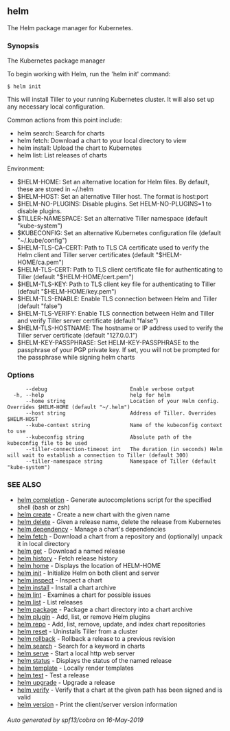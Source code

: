 ## helm

The Helm package manager for Kubernetes.

### Synopsis

The Kubernetes package manager

To begin working with Helm, run the 'helm init' command:

	$ helm init

This will install Tiller to your running Kubernetes cluster.
It will also set up any necessary local configuration.

Common actions from this point include:

- helm search:    Search for charts
- helm fetch:     Download a chart to your local directory to view
- helm install:   Upload the chart to Kubernetes
- helm list:      List releases of charts

Environment:

- $HELM-HOME:           Set an alternative location for Helm files. By default, these are stored in ~/.helm
- $HELM-HOST:           Set an alternative Tiller host. The format is host:port
- $HELM-NO-PLUGINS:     Disable plugins. Set HELM-NO-PLUGINS=1 to disable plugins.
- $TILLER-NAMESPACE:    Set an alternative Tiller namespace (default "kube-system")
- $KUBECONFIG:          Set an alternative Kubernetes configuration file (default "~/.kube/config")
- $HELM-TLS-CA-CERT:    Path to TLS CA certificate used to verify the Helm client and Tiller server certificates (default "$HELM-HOME/ca.pem")
- $HELM-TLS-CERT:       Path to TLS client certificate file for authenticating to Tiller (default "$HELM-HOME/cert.pem")
- $HELM-TLS-KEY:        Path to TLS client key file for authenticating to Tiller (default "$HELM-HOME/key.pem")
- $HELM-TLS-ENABLE:     Enable TLS connection between Helm and Tiller (default "false")
- $HELM-TLS-VERIFY:     Enable TLS connection between Helm and Tiller and verify Tiller server certificate (default "false")
- $HELM-TLS-HOSTNAME:   The hostname or IP address used to verify the Tiller server certificate (default "127.0.0.1")
- $HELM-KEY-PASSPHRASE: Set HELM-KEY-PASSPHRASE to the passphrase of your PGP private key. If set, you will not be prompted for the passphrase while signing helm charts



### Options

```
      --debug                           Enable verbose output
  -h, --help                            help for helm
      --home string                     Location of your Helm config. Overrides $HELM-HOME (default "~/.helm")
      --host string                     Address of Tiller. Overrides $HELM-HOST
      --kube-context string             Name of the kubeconfig context to use
      --kubeconfig string               Absolute path of the kubeconfig file to be used
      --tiller-connection-timeout int   The duration (in seconds) Helm will wait to establish a connection to Tiller (default 300)
      --tiller-namespace string         Namespace of Tiller (default "kube-system")
```

### SEE ALSO

* [helm completion](../../docs/helm/#helm-completion)	 - Generate autocompletions script for the specified shell (bash or zsh)
* [helm create](../../docs/helm/#helm-create)	 - Create a new chart with the given name
* [helm delete](../../docs/helm/#helm-delete)	 - Given a release name, delete the release from Kubernetes
* [helm dependency](../../docs/helm/#helm-dependency)	 - Manage a chart's dependencies
* [helm fetch](../../docs/helm/#helm-fetch)	 - Download a chart from a repository and (optionally) unpack it in local directory
* [helm get](../../docs/helm/#helm-get)	 - Download a named release
* [helm history](../../docs/helm/#helm-history)	 - Fetch release history
* [helm home](../../docs/helm/#helm-home)	 - Displays the location of HELM-HOME
* [helm init](../../docs/helm/#helm-init)	 - Initialize Helm on both client and server
* [helm inspect](../../docs/helm/#helm-inspect)	 - Inspect a chart
* [helm install](../../docs/helm/#helm-install)	 - Install a chart archive
* [helm lint](../../docs/helm/#helm-lint)	 - Examines a chart for possible issues
* [helm list](../../docs/helm/#helm-list)	 - List releases
* [helm package](../../docs/helm/#helm-package)	 - Package a chart directory into a chart archive
* [helm plugin](../../docs/helm/#helm-plugin)	 - Add, list, or remove Helm plugins
* [helm repo](../../docs/helm/#helm-repo)	 - Add, list, remove, update, and index chart repositories
* [helm reset](../../docs/helm/#helm-reset)	 - Uninstalls Tiller from a cluster
* [helm rollback](../../docs/helm/#helm-rollback)	 - Rollback a release to a previous revision
* [helm search](../../docs/helm/#helm-search)	 - Search for a keyword in charts
* [helm serve](../../docs/helm/#helm-serve)	 - Start a local http web server
* [helm status](../../docs/helm/#helm-status)	 - Displays the status of the named release
* [helm template](../../docs/helm/#helm-template)	 - Locally render templates
* [helm test](../../docs/helm/#helm-test)	 - Test a release
* [helm upgrade](../../docs/helm/#helm-upgrade)	 - Upgrade a release
* [helm verify](../../docs/helm/#helm-verify)	 - Verify that a chart at the given path has been signed and is valid
* [helm version](../../docs/helm/#helm-version)	 - Print the client/server version information

###### Auto generated by spf13/cobra on 16-May-2019
